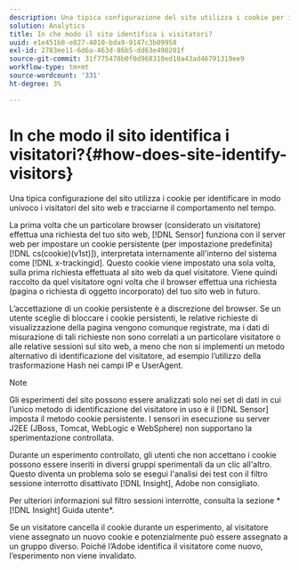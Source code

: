 ```yaml
---
description: Una tipica configurazione del sito utilizza i cookie per identificare in modo univoco i visitatori del sito web e tracciarne il comportamento nel tempo.
solution: Analytics
title: In che modo il sito identifica i visitatori?
uuid: e1e451b8-e827-4010-bda9-9147c3b09958
exl-id: 2783ee11-6d6a-463d-86b5-dd63e490201f
source-git-commit: 31f775478b0f0d968310ed10a43ad46791319ee9
workflow-type: tm+mt
source-wordcount: '331'
ht-degree: 3%

---
```


# In che modo il sito identifica i visitatori?{#how-does-site-identify-visitors}

Una tipica configurazione del sito utilizza i cookie per identificare in modo univoco i visitatori del sito web e tracciarne il comportamento nel tempo.

La prima volta che un particolare browser (considerato un visitatore) effettua una richiesta del tuo sito web, [!DNL Sensor] funziona con il server web per impostare un cookie persistente (per impostazione predefinita) [!DNL cs(cookie)(v1st)]), interpretata internamente all&#39;interno del sistema come [!DNL x-trackingid]. Questo cookie viene impostato una sola volta, sulla prima richiesta effettuata al sito web da quel visitatore. Viene quindi raccolto da quel visitatore ogni volta che il browser effettua una richiesta (pagina o richiesta di oggetto incorporato) del tuo sito web in futuro.

L’accettazione di un cookie persistente è a discrezione del browser. Se un utente sceglie di bloccare i cookie persistenti, le relative richieste di visualizzazione della pagina vengono comunque registrate, ma i dati di misurazione di tali richieste non sono correlati a un particolare visitatore o alle relative sessioni sul sito web, a meno che non si implementi un metodo alternativo di identificazione del visitatore, ad esempio l’utilizzo della trasformazione Hash nei campi IP e UserAgent.

>[!NOTE]
>
>Gli esperimenti del sito possono essere analizzati solo nei set di dati in cui l’unico metodo di identificazione del visitatore in uso è il [!DNL Sensor] imposta il metodo cookie persistente. I sensori in esecuzione su server J2EE (JBoss, Tomcat, WebLogic e WebSphere) non supportano la sperimentazione controllata.

Durante un esperimento controllato, gli utenti che non accettano i cookie possono essere inseriti in diversi gruppi sperimentali da un clic all&#39;altro. Questo diventa un problema solo se esegui l&#39;analisi dei test con il filtro sessione interrotto disattivato [!DNL Insight], Adobe non consigliato.

Per ulteriori informazioni sul filtro sessioni interrotte, consulta la sezione * [!DNL Insight] Guida utente*.

Se un visitatore cancella il cookie durante un esperimento, al visitatore viene assegnato un nuovo cookie e potenzialmente può essere assegnato a un gruppo diverso. Poiché l’Adobe identifica il visitatore come nuovo, l’esperimento non viene invalidato.

